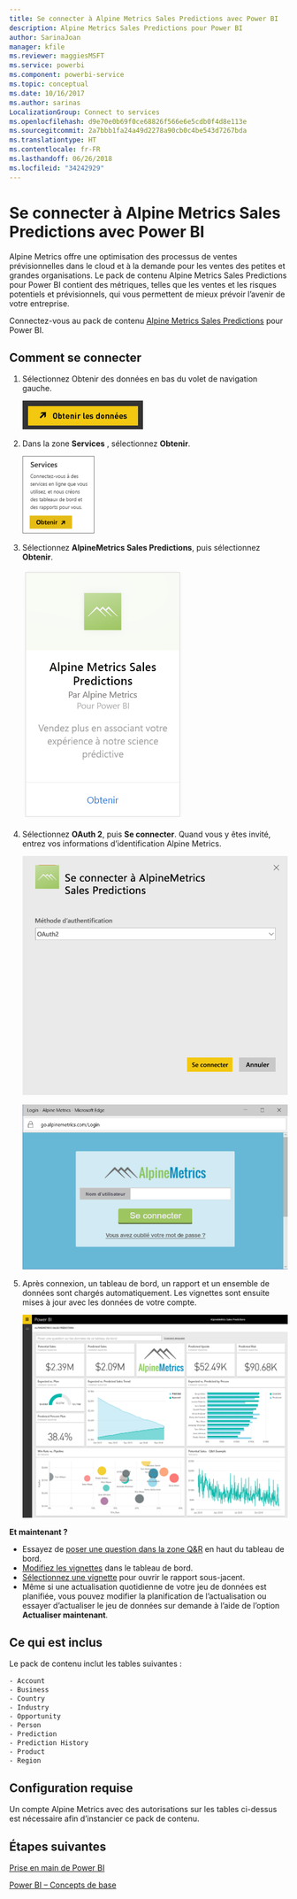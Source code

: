 ```yaml
---
title: Se connecter à Alpine Metrics Sales Predictions avec Power BI
description: Alpine Metrics Sales Predictions pour Power BI
author: SarinaJoan
manager: kfile
ms.reviewer: maggiesMSFT
ms.service: powerbi
ms.component: powerbi-service
ms.topic: conceptual
ms.date: 10/16/2017
ms.author: sarinas
LocalizationGroup: Connect to services
ms.openlocfilehash: d9e70e0b69f0ce68826f566e6e5cdb0f4d8e113e
ms.sourcegitcommit: 2a7bbb1fa24a49d2278a90cb0c4be543d7267bda
ms.translationtype: HT
ms.contentlocale: fr-FR
ms.lasthandoff: 06/26/2018
ms.locfileid: "34242929"
---
```

# <a name="connect-to-alpine-metrics-sales-predictions-with-power-bi"></a>Se connecter à Alpine Metrics Sales Predictions avec Power BI
Alpine Metrics offre une optimisation des processus de ventes prévisionnelles dans le cloud et à la demande pour les ventes des petites et grandes organisations. Le pack de contenu Alpine Metrics Sales Predictions pour Power BI contient des métriques, telles que les ventes et les risques potentiels et prévisionnels, qui vous permettent de mieux prévoir l’avenir de votre entreprise. 

Connectez-vous au pack de contenu [Alpine Metrics Sales Predictions](https://app.powerbi.com/getdata/services/alpine-metrics) pour Power BI.

## <a name="how-to-connect"></a>Comment se connecter
1. Sélectionnez Obtenir des données en bas du volet de navigation gauche.  
   
    ![](media/service-connect-to-alpine-metrics/getdata.png)
2. Dans la zone **Services** , sélectionnez **Obtenir**.  
   
    ![](media/service-connect-to-alpine-metrics/services.png)
3. Sélectionnez **AlpineMetrics Sales Predictions**, puis sélectionnez **Obtenir**.  
   
    ![](media/service-connect-to-alpine-metrics/alpine.png)
4. Sélectionnez **OAuth 2**, puis **Se connecter**. Quand vous y êtes invité, entrez vos informations d’identification Alpine Metrics.
   
    ![](media/service-connect-to-alpine-metrics/creds.png)
   
    ![](media/service-connect-to-alpine-metrics/creds2.png)
5. Après connexion, un tableau de bord, un rapport et un ensemble de données sont chargés automatiquement. Les vignettes sont ensuite mises à jour avec les données de votre compte.
   
    ![](media/service-connect-to-alpine-metrics/dashboard.png)

**Et maintenant ?**

* Essayez de [poser une question dans la zone Q&R](power-bi-q-and-a.md) en haut du tableau de bord.
* [Modifiez les vignettes](service-dashboard-edit-tile.md) dans le tableau de bord.
* [Sélectionnez une vignette](service-dashboard-tiles.md) pour ouvrir le rapport sous-jacent.
* Même si une actualisation quotidienne de votre jeu de données est planifiée, vous pouvez modifier la planification de l’actualisation ou essayer d’actualiser le jeu de données sur demande à l’aide de l’option **Actualiser maintenant**.

## <a name="whats-included"></a>Ce qui est inclus
Le pack de contenu inclut les tables suivantes :  

    - Account    
    - Business    
    - Country    
    - Industry    
    - Opportunity  
    - Person  
    - Prediction    
    - Prediction History    
    - Product  
    - Region    

## <a name="system-requirements"></a>Configuration requise
Un compte Alpine Metrics avec des autorisations sur les tables ci-dessus est nécessaire afin d’instancier ce pack de contenu.

## <a name="next-steps"></a>Étapes suivantes
[Prise en main de Power BI](service-get-started.md)

[Power BI – Concepts de base](service-basic-concepts.md)


